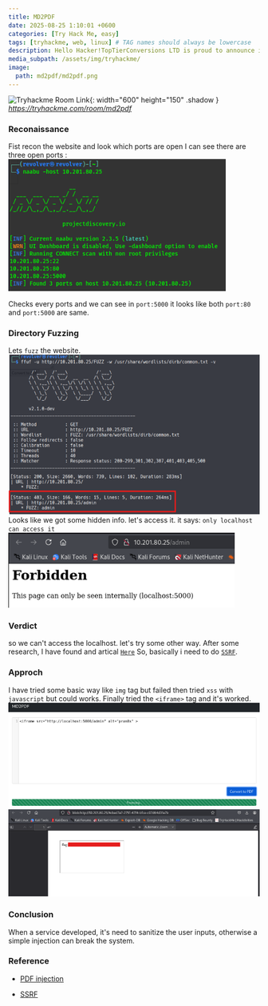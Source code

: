```yaml
---
title: MD2PDF
date: 2025-08-25 1:10:01 +0600
categories: [Try Hack Me, easy]
tags: [tryhackme, web, linux] # TAG names should always be lowercase
description: Hello Hacker!TopTierConversions LTD is proud to announce its latest and greatest product launch 'MD2PDF'. This easy-to-use utility converts markdown files to PDF and is totally secure! Right...?
media_subpath: /assets/img/tryhackme/
image:
  path: md2pdf/md2pdf.png
---
```

![Tryhackme Room Link](https://tryhackme-images.s3.amazonaws.com/room-icons/c53da808dba7b45a03b79dacf587ebb6.png){: width="600" height="150" .shadow }
_<https://tryhackme.com/room/md2pdf>_

### Reconaissance
Fist recon the website and look which ports are open 
I can see  there are three open ports :
![recon](/assets/img/tryhackme/md2pdf/recon.png)

Checks every ports and we can see in `port:5000` it looks like both `port:80` and `port:5000` are same.


### Directory Fuzzing

Lets `fuzz` the website.
![dirbuster](/assets/img/tryhackme/md2pdf/dirbus.png)
Looks like we got some hidden info. let's access it. it says: `only localhost can access it`
![admin portal](/assets/img/tryhackme/md2pdf/admin.png)

### Verdict
so we can't access the localhost. let's try some other way.
After some research, I have found and artical [`Here`](https://www.intigriti.com/researchers/blog/hacking-tools/exploiting-pdf-generators-a-complete-guide-to-finding-ssrf-vulnerabilities-in-pdf-generators#what-are-pdf-generators)
So, basically i need to do [`SSRF`](https://www.intigriti.com/researchers/blog/hacking-tools/ssrf-a-complete-guide-to-exploiting-advanced-ssrf-vulnerabilities).

### Approch
I have tried some basic way like `img` tag but failed then tried `xss` with `javascript` but could works. Finally tried the `<iframe>` tag and it's worked.
![injection](/assets/img/tryhackme/md2pdf/injection.png)
![flag](/assets/img/tryhackme/md2pdf/flag.png)


### Conclusion

When a service developed, it's need to sanitize the user inputs, otherwise a simple injection can break the system.

### Reference 

- [PDF injection](https://www.intigriti.com/researchers/blog/hacking-tools/exploiting-pdf-generators-a-complete-guide-to-finding-ssrf-vulnerabilities-in-pdf-generators#what-are-pdf-generators)

- [SSRF](https://www.intigriti.com/researchers/blog/hacking-tools/ssrf-a-complete-guide-to-exploiting-advanced-ssrf-vulnerabilities)
